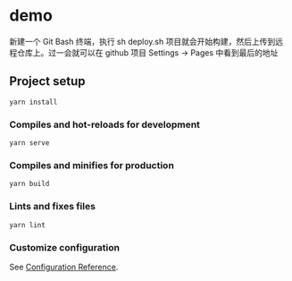 # demo

新建一个 Git Bash 终端，执行 sh deploy.sh 项目就会开始构建，然后上传到远程仓库上。过一会就可以在 github 项目 Settings -> Pages 中看到最后的地址

## Project setup
```
yarn install
```

### Compiles and hot-reloads for development
```
yarn serve
```

### Compiles and minifies for production
```
yarn build
```

### Lints and fixes files
```
yarn lint
```

### Customize configuration
See [Configuration Reference](https://cli.vuejs.org/config/).
